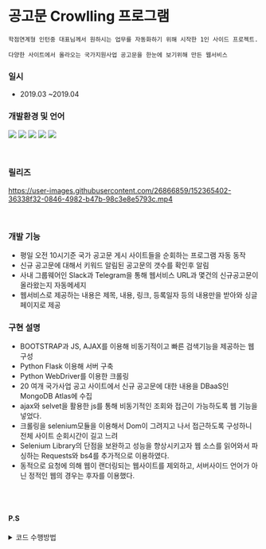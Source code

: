 # 공고문 Crowlling 프로그램

```
학점연계형 인턴중 대표님께서 원하시는 업무를 자동화하기 위해 시작한 1인 사이드 프로젝트.

다양한 사이트에서 올라오는 국가지원사업 공고문을 한눈에 보기위해 만든 웹서비스
```

### 일시
+ 2019.03 ~2019.04

### 개발환경 및 언어
<img src="https://img.shields.io/badge/AWS-232F3E?style=for-the-badge&logo=Amazon&logoColor=white"/> <img src="https://img.shields.io/badge/Python-3776AB?style=for-the-badge&logo=Python&logoColor=white"/> <img src="https://img.shields.io/badge/Flask-000000?style=for-the-badge&logo=Flask&logoColor=white"/> <img src="https://img.shields.io/badge/MongoDB-47A248?style=for-the-badge&logo=MongoDB&logoColor=white"/>
<img src="https://img.shields.io/badge/Bootstrap-7952B3?style=for-the-badge&logo=Bootstrap&logoColor=white"/>


<br/>

### 릴리즈 

https://user-images.githubusercontent.com/26866859/152365402-36338f32-0846-4982-b47b-98c3e8e5793c.mp4

<br/>

### 개발 기능 
+ 평일 오전 10시기준 국가 공고문 게시 사이트들을 순회하는 프로그램 자동 동작
+ 신규 공고문에 대해서 키워드 알림된 공고문의 갯수를 확인후 알림
+ 사내 그룹웨어인 Slack과 Telegram을 통해 웹서비스 URL과 몇건의 신규공고문이 올라왔는지 자동메세지
+ 웹서비스로 제공하는 내용은 제목, 내용, 링크, 등록일자 등의 내용만을 받아와 싱글페이지로 제공


### 구현 설명 
+ BOOTSTRAP과 JS, AJAX를 이용해 비동기적이고 빠른 검색기능을 제공하는 웹 구성
+ Python Flask 이용해 서버 구축
+ Python WebDriver를 이용한 크롤링
+ 20 여개 국가사업 공고 사이트에서 신규 공고문에 대한 내용을 DBaaS인 MongoDB Atlas에 수집
+ ajax와 selvet을 활용한 js를 통해 비동기적인 조회와 접근이 가능하도록 웹 기능을 넣었다.</br>
+ 크롤링을 selenium모듈을 이용해서 Dom이 그려지고 나서 접근하도록 구성하니 전체 사이트 순회시간이 길고 느려
+ Selenium Library의 단점을 보완하고 성능을 향상시키고자 웹 소스를 읽어와서 파싱하는 Requests와 bs4를 추가적으로 이용하였다.
+ 동적으로 요청에 의해 웹이 랜더링되는 웹사이트를 제외하고, 서버사이드 언어가 아닌 정적인 웹의 경우는 후자를 이용했다.




<br/>
<br/>

#### P.S  
<details>
  <summary>코드 수행방법</summary>
  

#### pip-requirements.txt
+ freeze 모듈을 이용하여 pip-requirements를 뽑아두었다. 		
+ [pip freeze > pip-requirements.txt]
+ pip-requirements.txt 를통해 한번에 필요한 모듈을 설치할수있다. 	
+ [pip install pip-requirements.txt] 


#### chromedrive 다운
+ 크롤링프로젝트 수정을 위해 C:안에 chromedrive가 필요하다.


#### pyinstaller 를 이용한 실행파일 만들기 
+ main 을 실행파일로 만드는 방법				
+ [pyinstaller -F main.py]

#### 기타 txt 파일생성
+ output은 크롤링하여 받아온 자료로 저장전 상태이며, 디비에 저장후, 가독성이 좋은 result.txt 를 만든다
+ 저장후 정리된자료는 result는 메일로 보내준다.

  </details>
